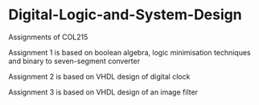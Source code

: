 # Digital-Logic-and-System-Design
Assignments of COL215

Assignment 1 is based on boolean algebra, logic minimisation techniques and binary to seven-segment converter

Assignment 2 is based on VHDL design of digital clock

Assignment 3 is based on VHDL design of an image filter
